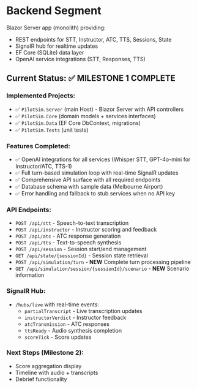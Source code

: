 # Backend Segment

Blazor Server app (monolith) providing:
- REST endpoints for STT, Instructor, ATC, TTS, Sessions, State
- SignalR hub for realtime updates
- EF Core (SQLite) data layer
- OpenAI service integrations (STT, Responses, TTS)

## Current Status: ✅ MILESTONE 1 COMPLETE

### Implemented Projects:
- ✅ `PilotSim.Server` (main Host) - Blazor Server with API controllers
- ✅ `PilotSim.Core` (domain models + services interfaces) 
- ✅ `PilotSim.Data` (EF Core DbContext, migrations)
- ✅ `PilotSim.Tests` (unit tests)

### Features Completed:
- ✅ OpenAI integrations for all services (Whisper STT, GPT-4o-mini for Instructor/ATC, TTS-1)
- ✅ Full turn-based simulation loop with real-time SignalR updates
- ✅ Comprehensive API surface with all required endpoints
- ✅ Database schema with sample data (Melbourne Airport)
- ✅ Error handling and fallback to stub services when no API key

### API Endpoints:
- `POST /api/stt` - Speech-to-text transcription
- `POST /api/instructor` - Instructor scoring and feedback
- `POST /api/atc` - ATC response generation
- `POST /api/tts` - Text-to-speech synthesis
- `POST /api/session` - Session start/end management
- `GET /api/state/{sessionId}` - Session state retrieval
- `POST /api/simulation/turn` - **NEW** Complete turn processing pipeline
- `GET /api/simulation/session/{sessionId}/scenario` - **NEW** Scenario information

### SignalR Hub:
- `/hubs/live` with real-time events:
  - `partialTranscript` - Live transcription updates
  - `instructorVerdict` - Instructor feedback
  - `atcTransmission` - ATC responses
  - `ttsReady` - Audio synthesis completion
  - `scoreTick` - Score updates

### Next Steps (Milestone 2):
- Score aggregation display
- Timeline with audio + transcripts
- Debrief functionality
